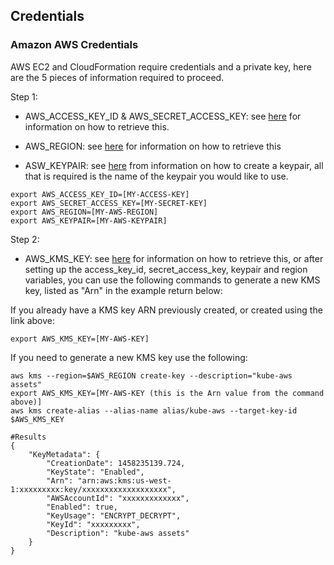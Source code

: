 ## Credentials
### Amazon AWS Credentials
AWS EC2 and CloudFormation require credentials and a private key, here are the 5 pieces of information required to proceed.

Step 1:
* AWS_ACCESS_KEY_ID & AWS_SECRET_ACCESS_KEY: see [here](http://docs.aws.amazon.com/AWSSimpleQueueService/latest/SQSGettingStartedGuide/AWSCredentials.html) for information on how to retrieve this.

* AWS_REGION: see [here](http://docs.aws.amazon.com/general/latest/gr/rande.html) for information on how to retrieve this

* ASW_KEYPAIR: see [here](http://docs.aws.amazon.com/AWSEC2/latest/UserGuide/ec2-key-pairs.html) from information on how to create a keypair, all that is required is the name of the keypair you would like to use.

```
export AWS_ACCESS_KEY_ID=[MY-ACCESS-KEY]
export AWS_SECRET_ACCESS_KEY=[MY-SECRET-KEY]
export AWS_REGION=[MY-AWS-REGION]
export AWS_KEYPAIR=[MY-AWS-KEYPAIR]
```

Step 2:

* AWS_KMS_KEY: see [here](http://docs.aws.amazon.com/kms/latest/developerguide/overview.html) for information on how to retrieve this, or after setting up the access_key_id, secret_access_key, keypair and region variables, you can use the following commands to generate a new KMS key, listed as "Arn" in the example return below:

If you already have a KMS key ARN previously created, or created using the link above:
```
export AWS_KMS_KEY=[MY-AWS-KEY]
```

If you need to generate a new KMS key use the following:
```
aws kms --region=$AWS_REGION create-key --description="kube-aws assets"
export AWS_KMS_KEY=[MY-AWS-KEY (this is the Arn value from the command above)]
aws kms create-alias --alias-name alias/kube-aws --target-key-id $AWS_KMS_KEY
```
```
#Results
{
    "KeyMetadata": {
        "CreationDate": 1458235139.724,
        "KeyState": "Enabled",
        "Arn": "arn:aws:kms:us-west-1:xxxxxxxxx:key/xxxxxxxxxxxxxxxxxxx",
        "AWSAccountId": "xxxxxxxxxxxxx",
        "Enabled": true,
        "KeyUsage": "ENCRYPT_DECRYPT",
        "KeyId": "xxxxxxxxx",
        "Description": "kube-aws assets"
    }
}
```